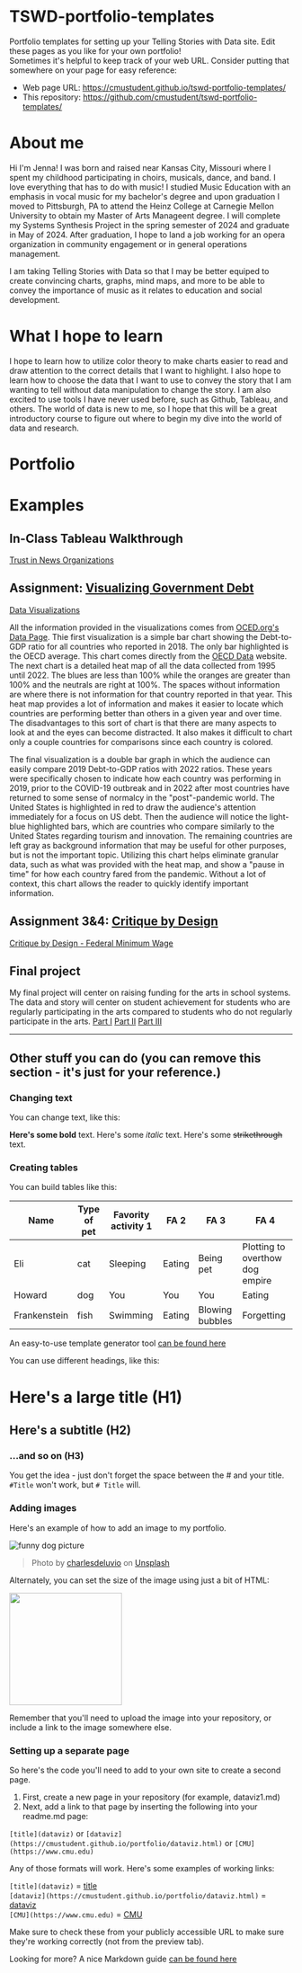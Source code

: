 # TSWD-portfolio-templates
Portfolio templates for setting up your Telling Stories with Data site.  Edit these pages as you like for your own portfolio!  
Sometimes it's helpful to keep track of your web URL.  Consider putting that somewhere on your page for easy reference: 

- Web page URL: https://cmustudent.github.io/tswd-portfolio-templates/
- This repository: https://github.com/cmustudent/tswd-portfolio-templates/

# About me
Hi I'm Jenna! I was born and raised near Kansas City, Missouri where I spent my childhood participating in choirs, musicals, dance, and band. I love everything that has to do with music! I studied Music Education with an emphasis in vocal music for my bachelor's degree and upon graduation I moved to Pittsburgh, PA to attend the Heinz College at Carnegie Mellon University to obtain my Master of Arts Manageent degree. I will complete my Systems Synthesis Project in the spring semester of 2024 and graduate in May of 2024. After graduation, I hope to land a job working for an opera organization in community engagement or in general operations management. 

I am taking Telling Stories with Data so that I may be better equiped to create convincing charts, graphs, mind maps, and more to be able to convey the importance of music as it relates to education and social development. 

# What I hope to learn
I hope to learn how to utilize color theory to make charts easier to read and draw attention to the correct details that I want to highlight. I also hope to learn how to choose the data that I want to use to convey the story that I am wanting to tell without data manipulation to change the story. I am also excited to use tools I have never used before, such as Github, Tableau, and others. The world of data is new to me, so I hope that this will be a great introductory course to figure out where to begin my dive into the world of data and research.

# Portfolio

# Examples 

## In-Class Tableau Walkthrough
[Trust in News Organizations](InClassAssignment.md)


## Assignment: [Visualizing Government Debt](visualizing-government-debt) 
[Data Visualizations](/visualizing-government-debt.md)

All the information provided in the visualizations comes from [OCED.org's Data Page](https://data.oecd.org/). Thie first visualization is a simple bar chart showing the Debt-to-GDP ratio for all countries who reported in 2018. The only bar highlighted is the OECD average. This chart comes directly from the [OECD Data](https://data.oecd.org/gga/general-government-debt.htm) website. The next chart is a detailed heat map of all the data collected from 1995 until 2022. The blues are less than 100% while the oranges are greater than 100% and the neutrals are right at 100%. The spaces without information are where there is not information for that country reported in that year. This heat map provides a lot of information and makes it easier to locate which countries are performing better than others in a given year and over time. The disadvantages to this sort of chart is that there are many aspects to look at and the eyes can become distracted. It also makes it difficult to chart only a couple countries for comparisons since each country is colored.

The final visualization is a double bar graph in which the audience can easily compare 2019 Debt-to-GDP ratios with 2022 ratios. These years were specifically chosen to indicate how each country was performing in 2019, prior to the COVID-19 outbreak and in 2022 after most countries have returned to some sense of normalcy in the "post"-pandemic world. The United States is highlighted in red to draw the audience's attention immediately for a focus on US debt. Then the audience will notice the light-blue highlighted bars, which are countries who compare similarly to the United States regarding tourism and innovation. The remaining countries are left gray as background information that may be useful for other purposes, but is not the important topic. Utilizing this chart helps eliminate granular data, such as what was provided with the heat map, and show a "pause in time" for how each country fared from the pandemic. Without a lot of context, this chart allows the reader to quickly identify important information.

## Assignment 3&4: [Critique by Design](critique-by-design)
[Critique by Design - Federal Minimum Wage](critique-by-design.md)

## Final project
My final project will center on raising funding for the arts in school systems. The data and story will center on student achievement for students who are regularly participating in the arts compared to students who do not regularly participate in the arts. 
[Part I](final-project-part-one.md)
[Part II](final-project-part-two.md)
[Part III](final-project-part-three.md)

---
## Other stuff you can do (you can remove this section - it's just for your reference.)

### Changing text

You can change text, like this: 

**Here's some bold** text.  Here's some *italic* text. Here's some ~~strikethrough~~ text. 

### Creating tables

You can build tables like this: 

| Name         | Type of pet | Favority activity 1 | FA 2   | FA 3            | FA 4                                |
|--------------|-------------|---------------------|--------|-----------------|-------------------------------------|
| Eli          | cat         | Sleeping            | Eating | Being pet       | Plotting to overthow dog empire     |
| Howard       | dog         | You                 | You    | You             | Eating                              |
| Frankenstein | fish        | Swimming            | Eating | Blowing bubbles | Forgetting                          |

An easy-to-use template generator tool [can be found here](https://www.tablesgenerator.com/markdown_tables)

You can use different headings, like this: 

# Here's a large title (H1)
## Here's a subtitle (H2)
### ...and so on (H3)
You get the idea - just don't forget the space between the # and your title.  `#Title` won't work, but `# Title` will. 

### Adding images

Here's an example of how to add an image to my portfolio.  

![funny dog picture](funny-dog-unsplash.jpg)
> Photo by <a href="https://unsplash.com/pt-br/@charlesdeluvio?utm_source=unsplash&utm_medium=referral&utm_content=creditCopyText">charlesdeluvio</a> on <a href="https://unsplash.com/photos/K4mSJ7kc0As?utm_source=unsplash&utm_medium=referral&utm_content=creditCopyText">Unsplash</a>
  

Alternately, you can set the size of the image using just a bit of HTML: 

<img src="funny-dog-unsplash.jpg" width="200"/>

Remember that you'll need to upload the image into your repository, or include a link to the image somewhere else.  

### Setting up a separate page

So here's the code you'll need to add to your own site to create a second page. 

1. First, create a new page in your repository (for example, dataviz1.md)
2. Next, add a link to that page by inserting the following into your readme.md page:

`[title](dataviz)` or `[dataviz](https://cmustudent.github.io/portfolio/dataviz.html)` or `[CMU](https://www.cmu.edu)`

Any of those formats will work. Here's some examples of working links: 

`[title](dataviz)` = [title](dataviz)  
`[dataviz](https://cmustudent.github.io/portfolio/dataviz.html)` = [dataviz](https://cmustudent.github.io/portfolio/dataviz.html)  
`[CMU](https://www.cmu.edu)` = [CMU](https://www.cmu.edu)   

Make sure to check these from your publicly accessible URL to make sure they're working correctly (not from the preview tab). 

Looking for more?  A nice Markdown guide [can be found here](https://www.markdownguide.org/cheat-sheet/)
